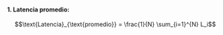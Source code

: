 #### 1. Latencia promedio:

$$\text{Latencia}_{\text{promedio}} = \frac{1}{N} \sum_{i=1}^{N} L_i$$



